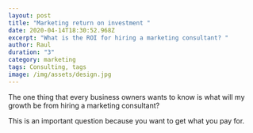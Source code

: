 ```yaml
---
layout: post
title: "Marketing return on investment "
date: 2020-04-14T18:30:52.968Z
excerpt: "What is the ROI for hiring a marketing consultant? "
author: Raul
duration: "3"
category: marketing
tags: Consulting, tags
image: /img/assets/design.jpg
---
```

The one thing that every business owners wants to know is what will my growth be from hiring a marketing consultant? 

This is an important question because you want to get what you pay for.